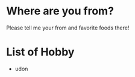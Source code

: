 # Where are you from? 
Please tell me your from and favorite foods there!




# List of Hobby
- udon
